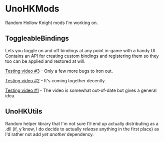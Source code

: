 # UnoHKMods
Random Hollow Knight mods I'm working on.

## ToggleableBindings
Lets you toggle on and off bindings at any point in-game with a handy UI. Contains an API for creating custom bindings and registering them so they too can be applied and restored at will.

[Testing video #3](https://youtu.be/vFd8THRPUGc) - Only a few more bugs to iron out.

[Testing video #2](https://www.youtube.com/watch?v=mbTqIC7KFvY) - It's coming together decently.

[Testing video #1](https://youtu.be/1n8NwYg6ZK4) - The video is somewhat out-of-date but gives a general idea.

## UnoHKUtils
Random helper library that I'm not sure I'll end up actually distributing as a .dll (if, y'know, I do decide to actually *release* anything in the first place) as I'd rather not add *yet another* dependency.
